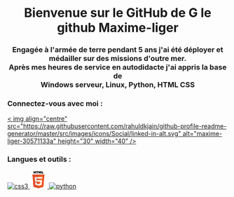 <h1 align="center">Bienvenue sur le GitHub de G le github Maxime-liger</h1>
<h3 align="center"> Engagée à l'armée de terre pendant 5 ans j'ai été déployer et médailler sur des missions d'outre mer. <br> Après mes heures de service en autodidacte j'ai appris la base de <br>Windows serveur, Linux, Python, HTML CSS</h3>

<h3 align="left">Connectez-vous avec moi :</h3>
<p align="left">
<a href="https://linkedin.com/in/maxime-liger-30571133a" target="blank">< img align="centre" src="https://raw.githubusercontent.com/rahuldkjain/github-profile-readme-generator/master/src/images/icons/Social/linked-in-alt.svg" alt="maxime-liger-30571133a" height="30" width="40" /></a>
</p>

<h3 align="left">Langues et outils :</h3>
<p align=" gauche"> <a href="https://www.w3schools.com/css/" target="_blank" rel="noreferrer"> <img src="https://raw.githubusercontent.com/devicons/devicon /master/icons/css3/css3-original-wordmark.svg" alt="css3" width="40" height="40"/> </a> <a href="https://www.w3.org /html/" target="_blank" rel="noreferrer"> <img src="https://raw.githubusercontent.com/devicons/devicon/master/icons/html5/html5-original-wordmark.svg" alt="html5" width="40" height="40"/> </ a> <a href="https://www.python.org" target="_blank" rel="noreferrer"> <img src="https://raw.githubusercontent.com/devicons/devicon/master/icons /python/python-original.svg" alt="python" width="40" height="40"/> </a> </p>
